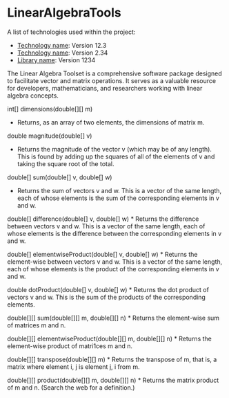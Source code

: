 # LinearAlgebraTools

A list of technologies used within the project:
* [Technology name](https://example.com): Version 12.3 
* [Technology name](https://example.com): Version 2.34
* [Library name](https://example.com): Version 1234

The Linear Algebra Toolset is a comprehensive software package designed to facilitate vector and matrix operations. 
It serves as a valuable resource for developers, mathematicians, and researchers working with linear algebra concepts. 

int[] dimensions(double[][] m) 

* Returns, as an array of two elements, the dimensions of matrix m.

double magnitude(double[] v) 

* Returns the magnitude of the vector v (which may be of any length). This is found by adding up the squares of all of the elements of v and taking the square root of the total.

double[] sum(double[] v, double[] w) 

* Returns the sum of vectors v and w. This is a vector of the same length, each of whose elements is the sum of the corresponding elements in v and w.

double[] difference(double[] v, double[] w) * Returns the difference between vectors v and w. This is a vector of the same length, each of whose elements is the difference between the corresponding elements in v and w.

double[] elementwiseProduct(double[] v, double[] w) * Returns the element-wise between vectors v and w. This is a vector of the same length, each of whose elements is the product of the corresponding elements in v and w.

double dotProduct(double[] v, double[] w) * Returns the dot product of vectors v and w. This is the sum of the products of the corresponding elements.   

double[][] sum(double[][] m, double[][] n) * Returns the element-wise sum of matrices m and n.

double[][] elementwiseProduct(double[][] m, double[][] n) * Returns the element-wise product of matri1ces m and n.

double[][] transpose(double[][] m) * Returns the transpose of m, that is, a matrix where element i, j is element j, i from m.

double[][] product(double[][] m, double[][] n) * Returns the matrix product of m and n. (Search the web for a definition.)
